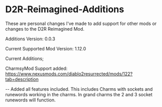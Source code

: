 # D2R-Reimagined-Additions
These are personal changes I've made to add support for other mods or changes to the D2R Reimagined Mod.

Additions Version: 0.0.3

Current Supported Mod Version: 1.12.0

Current Additions;

CharmsyMod Support added: https://www.nexusmods.com/diablo2resurrected/mods/122?tab=description

-- Added all features included. This includes Charms with sockets and runewords working in the charms. In grand charms the 2 and 3 socket runewords will function.
